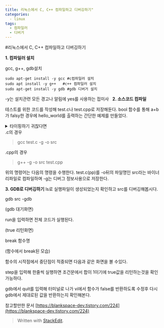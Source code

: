 ```yaml
---
title: 리눅스에서 C, C++ 컴파일하고 디버깅하기"
categories:
  - linux
tags:
  - 컴파일러
  - 디버거
---
```


#리눅스에서 C, C++ 컴파일하고 디버깅하기

**1. 컴파일러 설치**

gcc, g++, gdb설치

~~~
sudo apt-get install -y gcc #c컴파일러 설치
sudo apt install -y g++   #c++ 컴파일러 설치
sudo apt-get install -y gdb #gdb 디버거 설치
~~~
-y는 설치관련 모든 경고나 알림에 yes를 사용하는 접미사
 
**2. 소스코드 컴파일** 

테스트를 위한 코드를 작성해 test.c나 test.cpp로 저장해둔다.
bool 함수를 통해 a+b가 falsy한 경우에 hello_world를 출력하는 간단한 예제를 만들었다.
<details>
<summary>타이핑하기 귀찮다면</summary>
<div markdown="1">

~~~
bool func(int a, int b){
if (a+b==true)
	return true;
else return false;	
}

void main(){
a=1; b=0;
if(func(a,b))
	printf("hello_world");
}	
~~~

</div>
</details>
.c의 경우

>gcc test.c -g -o src

.cpp의 경우

>g++ -g -o src test.cpp

위의 명령어는 다음의 명령을 수행한다.
test.c(pp)를 -o뒤의 파일명인 src라는 바이너리파일로 컴파일하며 -g는 디버그 정보사용으로 저장한다.

**3. GDB로 디버깅하기**
ls로 실행파일이 생성되었는지 확인하고 src를 디버깅해봅시다.

gdb src -gdb

(gdb 대기화면)

run을 입력하면 전체 코드가 실행된다.

(true 리턴화면)

break 함수명

(함수에서 break된 모습)

함수의 시작점에서 중단점이 적중되면 다음과 같은 화면을 볼 수있다.

step을 입력해 한줄씩 실행하면 조건문에서 합이 1이기에 true값을 리턴하는것을 확인가능하다.

gdb에서 quit를 입력해 터미널로 나가 vi에서 함수가 false를 반환하도록 수정후 다시 gdb에서 제대로된 값을 반환하는지 확인해본다.

참고할만한 문서 [https://blankspace-dev.tistory.com/224](https://blankspace-dev.tistory.com/224)

> Written with [StackEdit](https://stackedit.io/).